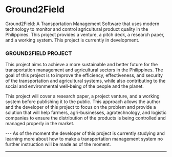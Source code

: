 # Ground2Field
Ground2Field: A Transportation Management Software that uses modern technology to monitor and control agricultural product quality in the Philippines. This project provides a venture, a pitch deck, a research paper, and a working system. This project is currently in development.
###  GROUND2FIELD PROJECT

This project aims to achieve a more sustainable and better future for the transportation management and agricultural sectors in the Philippines. The goal of this project is to improve the efficiency, effectiveness, and security of the transportation and agricultural systems, while also contributing to the social and environmental well-being of the people and the planet.

This project will cover a research paper, a project venture, and a working system before publishing it to the public. This approach allows the author and the developer of this project to focus on the problem and provide a solution that will help farmers, agri-businesses, agrotechnology, and logistic companies to ensure the distribution of the products is being controlled and managed properly in the market.

--- As of the moment the developer of this project is currently studying and learning more about how to make a transportation management system no further instruction will be made as of the moment.

---

